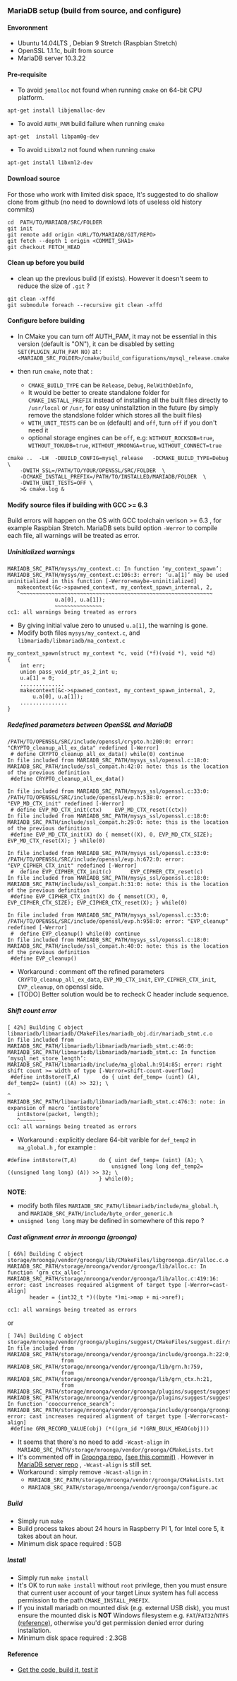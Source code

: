### MariaDB setup (build from source, and configure)

#### Envoronment
* Ubuntu 14.04LTS , Debian 9 Stretch (Raspbian Stretch)
* OpenSSL 1.1.1c, built from source
* MariaDB server 10.3.22

#### Pre-requisite
* To avoid `jemalloc` not found when running `cmake` on 64-bit CPU platform.
```
apt-get install libjemalloc-dev
```

* To avoid `AUTH_PAM` build failure when running `cmake`
```
apt-get  install libpam0g-dev
```

* To avoid `LibXml2` not found when running `cmake`
```
apt-get install libxml2-dev
```

#### Download source
For those who work with limited disk space, It's suggested to do shallow clone from github
(no need to downlowd lots of useless old history commits)
```
cd  PATH/TO/MARIADB/SRC/FOLDER
git init
git remote add origin <URL/TO/MARIADB/GIT/REPO>
git fetch --depth 1 origin <COMMIT_SHA1>
git checkout FETCH_HEAD
```


#### Clean up before you build
* clean up the previous build (if exists). However it doesn't seem to reduce the size of `.git` ?
```
git clean -xffd
git submodule foreach --recursive git clean -xffd
```

#### Configure before building
* In CMake you can turn off AUTH_PAM, it may not be essential in this version (default is "ON"), it can be
  disabled by setting `SET(PLUGIN_AUTH_PAM NO)`  at :
  `<MARIADB_SRC_FOLDER>/cmake/build_configurations/mysql_release.cmake`

* then run `cmake`, note that :
  * `CMAKE_BUILD_TYPE` can be `Release`, `Debug`, `RelWithDebInfo`, 
  * It would be better to create standalone folder for `CMAKE_INSTALL_PREFIX` instead of installing all
    the built files directly  to `/usr/local` or `/usr`, for easy uninstallztion in the future (by simply
    remove the standslone folder which stores all the built files)
  * `WITH_UNIT_TESTS` can be `on` (default) and `off`, turn `off` if you don't need it
  * optional storage engines can be `off`, e.g:
    `WITHOUT_ROCKSDB=true`, `WITHOUT_TOKUDB=true`, `WITHOUT_MROONGA=true`, `WITHOUT_CONNECT=true`

```
cmake ..  -LH  -DBUILD_CONFIG=mysql_release   -DCMAKE_BUILD_TYPE=Debug \
    -DWITH_SSL=/PATH/TO/YOUR/OPENSSL/SRC/FOLDER  \
    -DCMAKE_INSTALL_PREFIX=/PATH/TO/INSTALLED/MARIADB/FOLDER  \
    -DWITH_UNIT_TESTS=OFF \
    >& cmake.log &
```

#### Modify source files if building with GCC >= 6.3

Build errors will happen on the OS with GCC toolchain verison >= 6.3 , for example Raspbian Stretch. 
MariaDB sets build option `-Werror` to compile each file, all warnings will be treated as error.

##### Uninitialized warnings
```
MARIADB_SRC_PATH/mysys/my_context.c: In function ‘my_context_spawn’:
MARIADB_SRC_PATH/mysys/my_context.c:106:3: error: ‘u.a[1]’ may be used uninitialized in this function [-Werror=maybe-uninitialized]
   makecontext(&c->spawned_context, my_context_spawn_internal, 2,
   ^~~~~~~~~~~~~~~~~~~~~~~~~~~~~~~~~~~~~~~~~~~~~~~~~~~~~~~~~~~~~~
               u.a[0], u.a[1]);
               ~~~~~~~~~~~~~~~
cc1: all warnings being treated as errors
```
* By giving initial value zero to unused `u.a[1]`, the warning is gone.
* Modify both files `mysys/my_context.c`, and `libmariadb/libmariadb/ma_context.c`
 
 ```
 my_context_spawn(struct my_context *c, void (*f)(void *), void *d)
 {
     int err;
     union pass_void_ptr_as_2_int u;
     u.a[1] = 0;
     ..............
     makecontext(&c->spawned_context, my_context_spawn_internal, 2,
         u.a[0], u.a[1]);
     ...............
}
```

##### Redefined parameters between OpenSSL and MariaDB
```
/PATH/TO/OPENSSL/SRC/include/openssl/crypto.h:200:0: error: "CRYPTO_cleanup_all_ex_data" redefined [-Werror]
 # define CRYPTO_cleanup_all_ex_data() while(0) continue 
In file included from MARIADB_SRC_PATH/mysys_ssl/openssl.c:18:0:
MARIADB_SRC_PATH/include/ssl_compat.h:42:0: note: this is the location of the previous definition
 #define CRYPTO_cleanup_all_ex_data()
 
In file included from MARIADB_SRC_PATH/mysys_ssl/openssl.c:33:0:
/PATH/TO/OPENSSL/SRC/include/openssl/evp.h:538:0: error: "EVP_MD_CTX_init" redefined [-Werror]
 # define EVP_MD_CTX_init(ctx)    EVP_MD_CTX_reset((ctx))
In file included from MARIADB_SRC_PATH/mysys_ssl/openssl.c:18:0:
MARIADB_SRC_PATH/include/ssl_compat.h:29:0: note: this is the location of the previous definition
 #define EVP_MD_CTX_init(X) do { memset((X), 0, EVP_MD_CTX_SIZE); EVP_MD_CTX_reset(X); } while(0)

In file included from MARIADB_SRC_PATH/mysys_ssl/openssl.c:33:0:
/PATH/TO/OPENSSL/SRC/include/openssl/evp.h:672:0: error: "EVP_CIPHER_CTX_init" redefined [-Werror]
 #  define EVP_CIPHER_CTX_init(c)      EVP_CIPHER_CTX_reset(c) 
In file included from MARIADB_SRC_PATH/mysys_ssl/openssl.c:18:0:
MARIADB_SRC_PATH/include/ssl_compat.h:31:0: note: this is the location of the previous definition
 #define EVP_CIPHER_CTX_init(X) do { memset((X), 0, EVP_CIPHER_CTX_SIZE); EVP_CIPHER_CTX_reset(X); } while(0)

In file included from MARIADB_SRC_PATH/mysys_ssl/openssl.c:33:0:
/PATH/TO/OPENSSL/SRC/include/openssl/evp.h:958:0: error: "EVP_cleanup" redefined [-Werror]
 #  define EVP_cleanup() while(0) continue
In file included from MARIADB_SRC_PATH/mysys_ssl/openssl.c:18:0:
MARIADB_SRC_PATH/include/ssl_compat.h:40:0: note: this is the location of the previous definition
 #define EVP_cleanup()
```

* Workaround : comment off the refined parameters `CRYPTO_cleanup_all_ex_data`, `EVP_MD_CTX_init`,
  `EVP_CIPHER_CTX_init`, `EVP_cleanup`, on openssl side. 
* [TODO] Better solution would be to recheck C header include sequence.


##### Shift count error
```
[ 42%] Building C object libmariadb/libmariadb/CMakeFiles/mariadb_obj.dir/mariadb_stmt.c.o
In file included from MARIADB_SRC_PATH/libmariadb/libmariadb/mariadb_stmt.c:46:0:
MARIADB_SRC_PATH/libmariadb/libmariadb/mariadb_stmt.c: In function ‘mysql_net_store_length’:
MARIADB_SRC_PATH/libmariadb/include/ma_global.h:914:85: error: right shift count >= width of type [-Werror=shift-count-overflow]
 #define int8store(T,A)       do { uint def_temp= (uint) (A), def_temp2= (uint) ((A) >> 32); \
                                                                                     ^
MARIADB_SRC_PATH/libmariadb/libmariadb/mariadb_stmt.c:476:3: note: in expansion of macro ‘int8store’
   int8store(packet, length);
   ^~~~~~~~~
cc1: all warnings being treated as errors
```

* Workaround : explicitly declare 64-bit varible for `def_temp2` in `ma_global.h` , for example :

```
#define int8store(T,A)       do { uint def_temp= (uint) (A); \
                                 unsigned long long def_temp2= ((unsigned long long) (A)) >> 32; \
                             } while(0);
```
**NOTE**:
* modify both files `MARIADB_SRC_PATH/libmariadb/include/ma_global.h`, and `MARIADB_SRC_PATH/include/byte_order_generic.h`
* `unsigned long long` may be defined in somewhere of this repo ?


##### Cast alignment error in mroonga (groonga)
```
[ 66%] Building C object storage/mroonga/vendor/groonga/lib/CMakeFiles/libgroonga.dir/alloc.c.o
MARIADB_SRC_PATH/storage/mroonga/vendor/groonga/lib/alloc.c: In function ‘grn_ctx_alloc’:
MARIADB_SRC_PATH/storage/mroonga/vendor/groonga/lib/alloc.c:419:16: error: cast increases required alignment of target type [-Werror=cast-align]
       header = (int32_t *)((byte *)mi->map + mi->nref);
                ^
cc1: all warnings being treated as errors
```
or
```
[ 74%] Building C object storage/mroonga/vendor/groonga/plugins/suggest/CMakeFiles/suggest.dir/suggest.c.o
In file included from MARIADB_SRC_PATH/storage/mroonga/vendor/groonga/include/groonga.h:22:0,
                 from MARIADB_SRC_PATH/storage/mroonga/vendor/groonga/lib/grn.h:759,
                 from MARIADB_SRC_PATH/storage/mroonga/vendor/groonga/lib/grn_ctx.h:21,
                 from MARIADB_SRC_PATH/storage/mroonga/vendor/groonga/plugins/suggest/suggest.c:24:
MARIADB_SRC_PATH/storage/mroonga/vendor/groonga/plugins/suggest/suggest.c: In function ‘cooccurrence_search’:
MARIADB_SRC_PATH/storage/mroonga/vendor/groonga/include/groonga/groonga.h:1475:34: error: cast increases required alignment of target type [-Werror=cast-align]
 #define GRN_RECORD_VALUE(obj) (*((grn_id *)GRN_BULK_HEAD(obj)))
```

* It seems that there's no need to add `-Wcast-align` in `MARIADB_SRC_PATH/storage/mroonga/vendor/groonga/CMakeLists.txt`
* It's commented off in [Groonga repo](https://github.com/groonga/groonga/blob/master/CMakeLists.txt), [(see this commit)](https://github.com/groonga/groonga/commit/65fd6d0b599ee1b120caa2ecc3bd9e17eae4695e#diff-af3b638bc2a3e6c650974192a53c7291) . However in [MariaDB server repo](https://github.com/MariaDB/server/blob/2f7d91bb6ce7bb34dd644e30590189bce37fb8f1/storage/mroonga/vendor/groonga/CMakeLists.txt#L161) , `-Wcast-align` is still set.
* Workaround : simply remove `-Wcast-align`  in :
  * `MARIADB_SRC_PATH/storage/mroonga/vendor/groonga/CMakeLists.txt`
  * `MARIADB_SRC_PATH/storage/mroonga/vendor/groonga/configure.ac`


##### Build

* Simply run `make`
* Build process takes about 24 hours in Raspberry PI 1, for Intel core 5, it takes about an hour.
* Minimum disk space required : 5GB


##### Install

* Simply run `make install`
* It's OK to run `make install` without `root` privilege,  then you must ensure that current user account  of your target Linux system has full access permission to the path `CMAKE_INSTALL_PREFIX`.
* If you install mariadb on mounted disk (e.g. external USB disk), you must ensure the mounted disk is **NOT** Windows filesystem e.g. `FAT`/`FAT32`/`NTFS` [(reference)](https://askubuntu.com/questions/1111542/cant-change-ownership-of-mounted-device), otherwise you'd get permission denied error during installation.  
* Minimum disk space required : 2.3GB


#### Reference
* [Get the code, build it, test it](https://mariadb.org/get-involved/getting-started-for-developers/get-code-build-test/)

